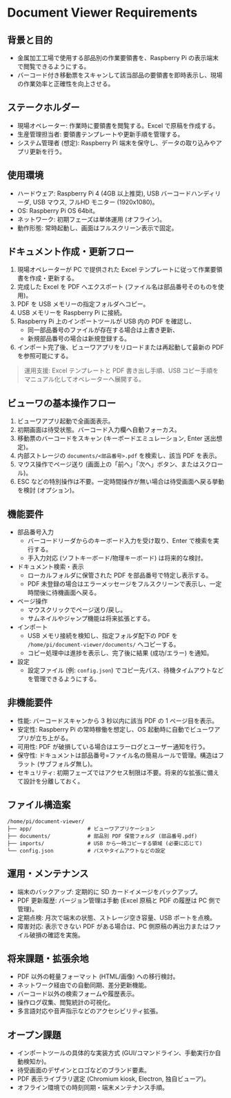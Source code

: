 # Document Viewer Requirements

## 背景と目的
- 金属加工工場で使用する部品別の作業要領書を、Raspberry Pi の表示端末で閲覧できるようにする。
- バーコード付き移動票をスキャンして該当部品の要領書を即時表示し、現場の作業効率と正確性を向上させる。

## ステークホルダー
- 現場オペレーター: 作業時に要領書を閲覧する。Excel で原稿を作成する。
- 生産管理担当者: 要領書テンプレートや更新手順を管理する。
- システム管理者 (想定): Raspberry Pi 端末を保守し、データの取り込みやアプリ更新を行う。

## 使用環境
- ハードウェア: Raspberry Pi 4 (4GB 以上推奨), USB バーコードハンディリーダ, USB マウス, フルHD モニター (1920x1080)。
- OS: Raspberry Pi OS 64bit。
- ネットワーク: 初期フェーズは単体運用 (オフライン)。
- 動作形態: 常時起動し、画面はフルスクリーン表示で固定。

## ドキュメント作成・更新フロー
1. 現場オペレーターが PC で提供された Excel テンプレートに従って作業要領書を作成・更新する。
2. 完成した Excel を PDF へエクスポート (ファイル名は部品番号そのものを使用)。
3. PDF を USB メモリーの指定フォルダへコピー。
4. USB メモリーを Raspberry Pi に接続。
5. Raspberry Pi 上のインポートツールが USB 内の PDF を確認し、
   - 同一部品番号のファイルが存在する場合は上書き更新、
   - 新規部品番号の場合は新規登録する。
6. インポート完了後、ビューワアプリをリロードまたは再起動して最新の PDF を参照可能にする。

> 運用支援: Excel テンプレートと PDF 書き出し手順、USB コピー手順をマニュアル化してオペレーターへ展開する。

## ビューワの基本操作フロー
1. ビューワアプリ起動で全画面表示。
2. 初期画面は待受状態。バーコード入力欄へ自動フォーカス。
3. 移動票のバーコードをスキャン (キーボードエミュレーション, Enter 送出想定)。
4. 内部ストレージの `documents/<部品番号>.pdf` を検索し、該当 PDF を表示。
5. マウス操作でページ送り (画面上の「前へ」「次へ」ボタン、またはスクロール)。
6. ESC などの特別操作は不要。一定時間操作が無い場合は待受画面へ戻る挙動を検討 (オプション)。

## 機能要件
- 部品番号入力
  - バーコードリーダからのキーボード入力を受け取り、Enter で検索を実行する。
  - 手入力対応 (ソフトキーボード/物理キーボード) は将来的な検討。
- ドキュメント検索・表示
  - ローカルフォルダに保管された PDF を部品番号で特定し表示する。
  - PDF 未登録の場合はエラーメッセージをフルスクリーンで表示し、一定時間後に待機画面へ戻る。
- ページ操作
  - マウスクリックでページ送り/戻し。
  - サムネイルやジャンプ機能は将来拡張とする。
- インポート
  - USB メモリ接続を検知し、指定フォルダ配下の PDF を `/home/pi/document-viewer/documents/` へコピーする。
  - コピー処理中は進捗を表示し、完了後に結果 (成功/エラー) を通知。
- 設定
  - 設定ファイル (例: `config.json`) でコピー先パス、待機タイムアウトなどを管理できるようにする。

## 非機能要件
- 性能: バーコードスキャンから 3 秒以内に該当 PDF の 1 ページ目を表示。
- 安定性: Raspberry Pi の常時稼働を想定し、OS 起動時に自動でビューワアプリが立ち上がる。
- 可用性: PDF が破損している場合はエラーログとユーザー通知を行う。
- 保守性: ドキュメントは部品番号=ファイル名の簡易ルールで管理。構造はフラット (サブフォルダ無し)。
- セキュリティ: 初期フェーズではアクセス制限は不要。将来的な拡張に備えて設計を分離しておく。

## ファイル構造案
```
/home/pi/document-viewer/
├── app/                  # ビューワアプリケーション
├── documents/            # 部品別 PDF 保管フォルダ (部品番号.pdf)
├── imports/              # USB から一時コピーする領域 (必要に応じて)
└── config.json           # パスやタイムアウトなどの設定
```

## 運用・メンテナンス
- 端末のバックアップ: 定期的に SD カードイメージをバックアップ。
- PDF 更新履歴: バージョン管理は手動 (Excel 原稿と PDF の履歴は PC 側で管理)。
- 定期点検: 月次で端末の状態、ストレージ空き容量、USB ポートを点検。
- 障害対応: 表示できない PDF がある場合は、PC 側原稿の再出力またはファイル破損の確認を実施。

## 将来課題・拡張余地
- PDF 以外の軽量フォーマット (HTML/画像) への移行検討。
- ネットワーク経由での自動同期、差分更新機能。
- バーコード以外の検索フォームや履歴表示。
- 操作ログ収集、閲覧統計の可視化。
- 多言語対応や音声指示などのアクセシビリティ拡張。

## オープン課題
- インポートツールの具体的な実装方式 (GUI/コマンドライン、手動実行か自動検知か)。
- 待受画面のデザインとロゴなどのブランド要素。
- PDF 表示ライブラリ選定 (Chromium kiosk, Electron, 独自ビューア)。
- オフライン環境での時刻同期・端末メンテナンス手順。

